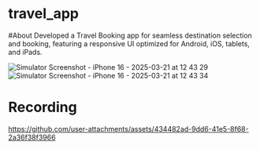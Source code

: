 # travel_app

#About
Developed a Travel Booking app for seamless destination selection and booking, featuring a responsive UI optimized for Android, iOS, tablets, and iPads.

![Simulator Screenshot - iPhone 16 - 2025-03-21 at 12 43 29](https://github.com/user-attachments/assets/41582354-6ad9-4dd0-9aba-f11a973fa63e)
![Simulator Screenshot - iPhone 16 - 2025-03-21 at 12 43 34](https://github.com/user-attachments/assets/25a01257-cc0f-4596-a22b-901b480a62b8)


# Recording
https://github.com/user-attachments/assets/434482ad-9dd6-41e5-8f68-2a36f38f3966

